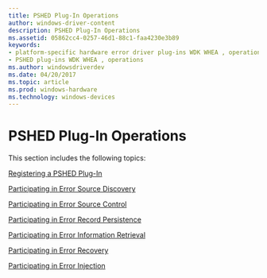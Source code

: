 ```yaml
---
title: PSHED Plug-In Operations
author: windows-driver-content
description: PSHED Plug-In Operations
ms.assetid: 05862cc4-0257-46d1-88c1-faa4230e3b89
keywords:
- platform-specific hardware error driver plug-ins WDK WHEA , operations
- PSHED plug-ins WDK WHEA , operations
ms.author: windowsdriverdev
ms.date: 04/20/2017
ms.topic: article
ms.prod: windows-hardware
ms.technology: windows-devices
---
```


# PSHED Plug-In Operations


This section includes the following topics:

[Registering a PSHED Plug-In](registering-a-pshed-plug-in.md)

[Participating in Error Source Discovery](participating-in-error-source-discovery.md)

[Participating in Error Source Control](participating-in-error-source-control.md)

[Participating in Error Record Persistence](participating-in-error-record-persistence.md)

[Participating in Error Information Retrieval](participating-in-error-information-retrieval.md)

[Participating in Error Recovery](participating-in-error-recovery.md)

[Participating in Error Injection](participating-in-error-injection.md)

 

 




